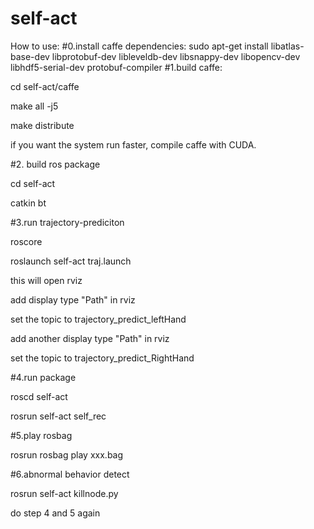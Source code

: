 # self-act

How to use:
#0.install caffe dependencies:
sudo apt-get install libatlas-base-dev libprotobuf-dev libleveldb-dev libsnappy-dev libopencv-dev libhdf5-serial-dev protobuf-compiler
#1.build caffe:

cd self-act/caffe

make all -j5

make distribute

if you want the system run faster, compile caffe with CUDA. 

#2. build ros package

cd self-act

catkin bt

#3.run trajectory-prediciton

roscore

roslaunch self-act traj.launch

this will open rviz

add display type "Path" in rviz

set the topic to trajectory_predict_leftHand

add another display type "Path" in rviz

set the topic to trajectory_predict_RightHand


#4.run package

roscd self-act

rosrun self-act self_rec

#5.play rosbag

rosrun rosbag play xxx.bag

#6.abnormal behavior detect

rosrun self-act killnode.py

do step 4 and 5 again